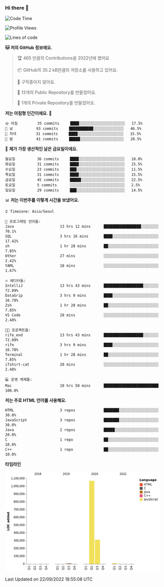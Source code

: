 ### Hi there 👋

<!--
**otm0937/otm0937** is a ✨ _special_ ✨ repository because its `README.md` (this file) appears on your GitHub profile.

Here are some ideas to get you started:

- 🔭 I’m currently working on ...
- 🌱 I’m currently learning ...
- 👯 I’m looking to collaborate on ...
- 🤔 I’m looking for help with ...
- 💬 Ask me about ...
- 📫 How to reach me: ...
- 😄 Pronouns: ...
- ⚡ Fun fact: ...
-->

  <!--START_SECTION:waka-->
![Code Time](http://img.shields.io/badge/Code%20Time-403%20hrs%2041%20mins-blue)

![Profile Views](http://img.shields.io/badge/Profile%20Views-0-blue)

![Lines of code](https://img.shields.io/badge/%EC%A0%80%EB%8A%94%20%EC%97%AC%ED%83%9C%EA%B9%8C%EC%A7%80%20-1%20Million%20%EC%A4%84%EC%9D%98%20%EC%BD%94%EB%93%9C%EB%A5%BC%20%EC%9E%91%EC%84%B1%ED%96%88%EC%96%B4%EC%9A%94.-blue)

**🐱 저의 GitHub 정보에요.** 

> 🏆 465 만큼의 Contributions을 2022년에 했어요
 > 
> 📦 GitHub의 35.2 kB만큼의 저장소를 사용하고 있어요. 
 > 
> 🚫 구직중이지 않아요.
 > 
> 📜 13개의 Public Repository를 만들었어요. 
 > 
> 🔑 1개의 Private Repository를 만들었어요. 
 > 
**저는 아침형 인간이에요. 🐤** 

```text
🌞 아침         35 commits     ████░░░░░░░░░░░░░░░░░░░░░   17.5% 
🌆 낮　         93 commits     ███████████░░░░░░░░░░░░░░   46.5% 
🌃 저녁         31 commits     ████░░░░░░░░░░░░░░░░░░░░░   15.5% 
🌙 밤　         41 commits     █████░░░░░░░░░░░░░░░░░░░░   20.5%

```
📅 **제가 가장 생산적인 날은 금요일이에요.** 

```text
월요일          36 commits     ████░░░░░░░░░░░░░░░░░░░░░   18.0% 
화요일          31 commits     ████░░░░░░░░░░░░░░░░░░░░░   15.5% 
수요일          23 commits     ███░░░░░░░░░░░░░░░░░░░░░░   11.5% 
목요일          31 commits     ████░░░░░░░░░░░░░░░░░░░░░   15.5% 
금요일          45 commits     █████░░░░░░░░░░░░░░░░░░░░   22.5% 
토요일          5 commits      ░░░░░░░░░░░░░░░░░░░░░░░░░   2.5% 
일요일          29 commits     ███░░░░░░░░░░░░░░░░░░░░░░   14.5%

```


📊 **저는 이번주를 이렇게 시간을 보냈어요.** 

```text
⌚︎ Timezone: Asia/Seoul

💬 프로그래밍 언어들: 
Java                     13 hrs 12 mins      █████████████████░░░░░░░░   70.1% 
SQL                      3 hrs 16 mins       ████░░░░░░░░░░░░░░░░░░░░░   17.42% 
sh                       1 hr 28 mins        ██░░░░░░░░░░░░░░░░░░░░░░░   7.85% 
Other                    27 mins             ░░░░░░░░░░░░░░░░░░░░░░░░░   2.42% 
YAML                     18 mins             ░░░░░░░░░░░░░░░░░░░░░░░░░   1.67%

🔥 에디터들: 
IntelliJ                 13 hrs 43 mins      ██████████████████░░░░░░░   72.89% 
DataGrip                 3 hrs 9 mins        ████░░░░░░░░░░░░░░░░░░░░░   16.78% 
Zsh                      1 hr 28 mins        ██░░░░░░░░░░░░░░░░░░░░░░░   7.85% 
VS Code                  28 mins             ░░░░░░░░░░░░░░░░░░░░░░░░░   2.48%

🐱‍💻 프로젝트들: 
rife_end                 13 hrs 43 mins      ██████████████████░░░░░░░   72.89% 
rife                     3 hrs 9 mins        ████░░░░░░░░░░░░░░░░░░░░░   16.78% 
Terminal                 1 hr 28 mins        ██░░░░░░░░░░░░░░░░░░░░░░░   7.85% 
iTshirt-cat              28 mins             ░░░░░░░░░░░░░░░░░░░░░░░░░   2.48%

💻 운영 체제들: 
Mac                      18 hrs 50 mins      █████████████████████████   100.0%

```

**저는 주로 HTML 언어를 사용해요.** 

```text
HTML                     3 repos             ███████░░░░░░░░░░░░░░░░░░   30.0% 
JavaScript               3 repos             ███████░░░░░░░░░░░░░░░░░░   30.0% 
Java                     2 repos             █████░░░░░░░░░░░░░░░░░░░░   20.0% 
C                        1 repo              ██░░░░░░░░░░░░░░░░░░░░░░░   10.0% 
C++                      1 repo              ██░░░░░░░░░░░░░░░░░░░░░░░   10.0%

```


**타임라인**

![Chart not found](https://raw.githubusercontent.com/otm0937/otm0937/main/charts/bar_graph.png) 


 Last Updated on 22/09/2022 18:55:08 UTC
<!--END_SECTION:waka-->
